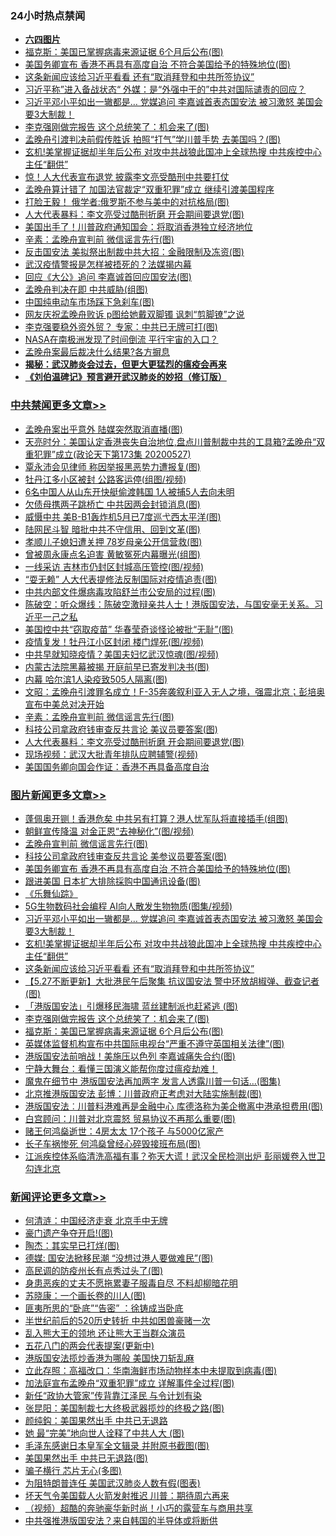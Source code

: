 <div class="catlist">
<h3>24小时热点禁闻</h3>
<ul>
<li><b><a href="64photo" target="_blank">六四图片</a></b></li>
<li><a href="https://github.com/fqnews/bnews/blob/master/topimagenews/20200527/1335144.md">福克斯：美国已掌握病毒来源证据 6个月后公布(图)</a></li>
<li><a href="https://github.com/fqnews/bnews/blob/master/topimagenews/20200528/1335431.md">美国务卿宣布 香港不再具有高度自治 不符合美国给予的特殊地位(图)</a></li>
<li><a href="https://github.com/fqnews/bnews/blob/master/topimagenews/20200527/1335253.md">这条新闻应该给习近平看看 还有“取消拜登和中共所签协议”</a></li>
<li><a href="https://github.com/fqnews/bnews/blob/master/comments/20200527/1335244.md">习近平称”进入备战状态“   外媒：是“外强中干的”中共对国际谴责的回应？</a></li>
<li><a href="https://github.com/fqnews/bnews/blob/master/topimagenews/20200527/1335332.md">习近平邓小平如出一辙都是… 党媒追问 李嘉诚首表态国安法 被习激怒 美国会要3大制裁！</a></li>
<li><a href="https://github.com/fqnews/bnews/blob/master/topimagenews/20200527/1335154.md">李克强刚做完报告 这个总统笑了：机会来了(图)</a></li>
<li><a href="https://github.com/fqnews/bnews/blob/master/cnnews/20200527/1335219.md">孟晚舟引渡判决前假传胜诉 拍照“打气”学川普手势 去美国吗？(图)</a></li>
<li><a href="https://github.com/fqnews/bnews/blob/master/topimagenews/20200527/1335279.md">玄机!美掌握证据却半年后公布 对攻中共战狼此国冲上全球热搜 中共疾控中心主任“翻供”</a></li>
<li><a href="https://github.com/fqnews/bnews/blob/master/comments/20200527/1335309.md">惊！人大代表宣布退党 披露李文亮受酷刑中共要打仗</a></li>
<li><a href="https://github.com/fqnews/bnews/blob/master/comments/20200528/1335456.md">孟晚舟算计错了 加国法官裁定“双重犯罪”成立 继续引渡美国程序</a></li>
<li><a href="https://github.com/fqnews/bnews/blob/master/cbnews/20200527/1335200.md">打脸王毅！ 俄学者:俄罗斯不参与美中的对抗格局(图)</a></li>
<li><a href="https://github.com/fqnews/bnews/blob/master/cbnews/20200528/1335510.md">人大代表暴料：李文亮受过酷刑折磨 开会期间要退党(图)</a></li>
<li><a href="https://github.com/fqnews/bnews/blob/master/comments/20200528/1335426.md">美国出手了！川普政府通知国会：将取消香港独立经济地位</a></li>
<li><a href="https://github.com/fqnews/bnews/blob/master/cbnews/20200528/1335512.md">辛素：孟晚舟宣判前 微信谣言先行(图)</a></li>
<li><a href="https://github.com/fqnews/bnews/blob/master/cbnews/20200527/1335156.md">反击国安法 美拟祭出制裁中共大招：金融限制及冻资(图)</a></li>
<li><a href="https://github.com/fqnews/bnews/blob/master/cbnews/20200527/1335231.md">武汉疫情警报是怎样被捂死的？法媒揭内幕</a></li>
<li><a href="https://github.com/fqnews/bnews/blob/master/cnnews/20200527/1335197.md">回应《大公》追问 李嘉诚首回应国安法(图)</a></li>
<li><a href="https://github.com/fqnews/bnews/blob/master/cbnews/20200527/1335114.md">孟晚舟判决在即 中共威胁(组图)</a></li>
<li><a href="https://github.com/fqnews/bnews/blob/master/finance/20200528/1335499.md">中国纯电动车市场踩下急刹车(图)</a></li>
<li><a href="https://github.com/fqnews/bnews/blob/master/comments/20200528/1335497.md">网友庆祝孟晚舟败诉  p图给她戴双脚镯 讽刺“剪脚镣”之说</a></li>
<li><a href="https://github.com/fqnews/bnews/blob/master/cbnews/20200527/1335212.md">李克强要稳外资外贸？ 专家：中共已无牌可打(图)</a></li>
<li><a href="https://github.com/fqnews/bnews/blob/master/cnnews/20200528/1335483.md">NASA在南极洲发现了时间倒流 平行宇宙的入口？</a></li>
<li><a href="https://github.com/fqnews/bnews/blob/master/headline/20200527/1335239.md">孟晚舟案最后裁决什么结果?各方摒息</a></li>
<li><b><a href="https://github.com/fqnews/bnews/blob/master/comments/20200211/1275071.md" target="_blank">揭秘：武汉肺炎会过去，但更大更猛烈的瘟疫会再来</a></b></li>
<li><b><a href="https://github.com/fqnews/bnews/blob/master/comments/20200207/1272816.md" target="_blank">《刘伯温碑记》预言避开武汉肺炎的妙招（修订版）</a></b></li>
</ul>
</div>

<div class="catlist">
<h3><a href="https://github.com/fqnews/bnews/blob/master/cbnews/" target="_blank">中共禁闻</a><span><a href="https://github.com/fqnews/bnews/blob/master/cbnews/" target="_blank" rel="nofollow">更多文章>></a></span></h3>
<ul>
<li><a href="https://github.com/fqnews/bnews/blob/master/cbnews/20200528/1335704.md" target="_blank">孟晚舟案出乎意外 陆媒突然取消直播(图)</a></li>
<li><a href="https://github.com/fqnews/bnews/blob/master/cbnews/20200528/1335702.md" target="_blank">天亮时分：美国认定香港丧失自治地位,盘点川普制裁中共的工具箱?孟晚舟“双重犯罪”成立(政论天下第173集 20200527)</a></li>
<li><a href="https://github.com/fqnews/bnews/blob/master/cbnews/20200528/1335680.md" target="_blank">覃永沛会见律师 称因举报黑恶势力遭报复(图)</a></li>
<li><a href="https://github.com/fqnews/bnews/blob/master/cbnews/20200528/1335679.md" target="_blank">牡丹江多小区被封 公路客运停(组图/视频)</a></li>
<li><a href="https://github.com/fqnews/bnews/blob/master/cbnews/20200528/1335678.md" target="_blank">6名中国人从山东开快艇偷渡韩国 1人被捕5人去向未明</a></li>
<li><a href="https://github.com/fqnews/bnews/blob/master/cbnews/20200528/1335677.md" target="_blank">欠债母携两子跳桥亡 中共因两会封锁消息(图)</a></li>
<li><a href="https://github.com/fqnews/bnews/blob/master/cbnews/20200528/1335663.md" target="_blank">威慑中共 美B-B1轰炸机5月已7度巡弋西太平洋(图)</a></li>
<li><a href="https://github.com/fqnews/bnews/blob/master/cbnews/20200528/1335662.md" target="_blank">陆网民斗智 暗批中共不守信用、回到文革(图)</a></li>
<li><a href="https://github.com/fqnews/bnews/blob/master/cbnews/20200528/1335661.md" target="_blank">孝顺儿子媳妇遭关押 78岁母亲公开信营救(图)</a></li>
<li><a href="https://github.com/fqnews/bnews/blob/master/cbnews/20200528/1335641.md" target="_blank">曾被周永康点名迫害 黄敏冤死内幕曝光(组图)</a></li>
<li><a href="https://github.com/fqnews/bnews/blob/master/cbnews/20200528/1335634.md" target="_blank">一线采访 吉林市仍封区封城高压管控(图/视频)</a></li>
<li><a href="https://github.com/fqnews/bnews/blob/master/cbnews/20200528/1335623.md" target="_blank">“耍无赖” 人大代表提修法反制国际对疫情追责(图)</a></li>
<li><a href="https://github.com/fqnews/bnews/blob/master/cbnews/20200528/1335622.md" target="_blank">中共内部文件爆病毒攻陷舒兰市公安局的过程(图)</a></li>
<li><a href="https://github.com/fqnews/bnews/blob/master/cbnews/20200528/1335621.md" target="_blank">陈破空：听众爆线：陈破空激辩亲共人士！港版国安法，与国安毫无关系。习近平一己之私</a></li>
<li><a href="https://github.com/fqnews/bnews/blob/master/cbnews/20200528/1335614.md" target="_blank">美国控中共“窃取疫苗” 华春莹奇谈怪论被批“无耻”(图)</a></li>
<li><a href="https://github.com/fqnews/bnews/blob/master/cbnews/20200528/1335613.md" target="_blank">疫情复发！牡丹江小区封闭 楼门焊死(图/视频)</a></li>
<li><a href="https://github.com/fqnews/bnews/blob/master/cbnews/20200528/1335612.md" target="_blank">中共早就知晓疫情？美国夫妇忆武汉惊魂(图/视频)</a></li>
<li><a href="https://github.com/fqnews/bnews/blob/master/cbnews/20200528/1335611.md" target="_blank">内蒙古法院黑幕被揭 开庭前早已寄发判决书(图)</a></li>
<li><a href="https://github.com/fqnews/bnews/blob/master/cbnews/20200528/1335610.md" target="_blank">内幕 哈尔滨1人染疫致505人隔离(图)</a></li>
<li><a href="https://github.com/fqnews/bnews/blob/master/cbnews/20200528/1335525.md" target="_blank">文昭：孟晚舟引渡罪名成立！F-35奔袭叙利亚入无人之境，强震北京；彭培奥宣布中美总对决开始</a></li>
<li><a href="https://github.com/fqnews/bnews/blob/master/cbnews/20200528/1335512.md" target="_blank">辛素：孟晚舟宣判前 微信谣言先行(图)</a></li>
<li><a href="https://github.com/fqnews/bnews/blob/master/cbnews/20200528/1335511.md" target="_blank">科技公司拿政府钱审查反共言论 美议员要答案(图)</a></li>
<li><a href="https://github.com/fqnews/bnews/blob/master/cbnews/20200528/1335510.md" target="_blank">人大代表暴料：李文亮受过酷刑折磨 开会期间要退党(图)</a></li>
<li><a href="https://github.com/fqnews/bnews/blob/master/cbnews/20200528/1335509.md" target="_blank">现场视频：武汉大批青年排队应聘辅警(视频)</a></li>
<li><a href="https://github.com/fqnews/bnews/blob/master/cbnews/20200528/1335439.md" target="_blank">美国国务卿向国会作证：香港不再具备高度自治</a></li>

</ul>
</div>
<div class="catlist">
<h3><a href="https://github.com/fqnews/bnews/blob/master/topimagenews/" target="_blank">图片新闻</a><span><a href="https://github.com/fqnews/bnews/blob/master/topimagenews/" target="_blank" rel="nofollow">更多文章>></a></span></h3>
<ul>
<li><a href="https://github.com/fqnews/bnews/blob/master/topimagenews/20200528/1335633.md" target="_blank">蓬佩奥开铡！香港危矣 中共另有打算？港人忧军队将直接插手(组图)</a></li>
<li><a href="https://github.com/fqnews/bnews/blob/master/topimagenews/20200528/1335632.md" target="_blank">朝鲜宣传降温 对金正恩“去神秘化”(图/视频)</a></li>
<li><a href="https://github.com/fqnews/bnews/blob/master/topimagenews/20200528/1335631.md" target="_blank">孟晚舟宣判前 微信谣言先行(图)</a></li>
<li><a href="https://github.com/fqnews/bnews/blob/master/topimagenews/20200528/1335630.md" target="_blank">科技公司拿政府钱审查反共言论 美参议员要答案(图)</a></li>
<li><a href="https://github.com/fqnews/bnews/blob/master/topimagenews/20200528/1335431.md" target="_blank">美国务卿宣布 香港不再具有高度自治 不符合美国给予的特殊地位(图)</a></li>
<li><a href="https://github.com/fqnews/bnews/blob/master/topimagenews/20200528/1335421.md" target="_blank">跟进美国 日本扩大排除採购中国通讯设备(图)</a></li>
<li><a href="https://github.com/fqnews/bnews/blob/master/comments/20200527/783191.md" target="_blank">《乐舞仙踪》</a></li>
<li><a href="https://github.com/fqnews/bnews/blob/master/topimagenews/20200527/1335347.md" target="_blank">5G生物数码社会编程 AI向人散发生物物质(图集/视频)</a></li>
<li><a href="https://github.com/fqnews/bnews/blob/master/topimagenews/20200527/1335332.md" target="_blank">习近平邓小平如出一辙都是… 党媒追问 李嘉诚首表态国安法 被习激怒 美国会要3大制裁！</a></li>
<li><a href="https://github.com/fqnews/bnews/blob/master/topimagenews/20200527/1335279.md" target="_blank">玄机!美掌握证据却半年后公布 对攻中共战狼此国冲上全球热搜 中共疾控中心主任“翻供”</a></li>
<li><a href="https://github.com/fqnews/bnews/blob/master/topimagenews/20200527/1335253.md" target="_blank">这条新闻应该给习近平看看 还有“取消拜登和中共所签协议”</a></li>
<li><a href="https://github.com/fqnews/bnews/blob/master/topimagenews/20200527/1335172.md" target="_blank">【5.27不断更新】大批港民午后聚集 抗议国安法 警中环放胡椒弹、截查记者(图)</a></li>
<li><a href="https://github.com/fqnews/bnews/blob/master/topimagenews/20200527/1335171.md" target="_blank">「港版国安法」引爆移民海啸 蓝丝建制派也赶紧逃 (图)</a></li>
<li><a href="https://github.com/fqnews/bnews/blob/master/topimagenews/20200527/1335154.md" target="_blank">李克强刚做完报告 这个总统笑了：机会来了(图)</a></li>
<li><a href="https://github.com/fqnews/bnews/blob/master/topimagenews/20200527/1335144.md" target="_blank">福克斯：美国已掌握病毒来源证据 6个月后公布(图)</a></li>
<li><a href="https://github.com/fqnews/bnews/blob/master/topimagenews/20200527/1335143.md" target="_blank">英媒体监督机构宣布中共国际电视台“严重不遵守英国相关法律”(图)</a></li>
<li><a href="https://github.com/fqnews/bnews/blob/master/topimagenews/20200527/1335131.md" target="_blank">港版国安法前哨战！美施压以色列 李嘉诚痛失合约(图)</a></li>
<li><a href="https://github.com/fqnews/bnews/blob/master/comments/20200527/1273654.md" target="_blank">宁静大舞台：看懂三国演义能帮你度过瘟疫劫难！</a></li>
<li><a href="https://github.com/fqnews/bnews/blob/master/topimagenews/20200527/1335034.md" target="_blank">魔鬼在细节中 港版国安法再加两字 发言人透露川普一句话&#8230;(图集)</a></li>
<li><a href="https://github.com/fqnews/bnews/blob/master/topimagenews/20200527/1334898.md" target="_blank">北京推港版国安法 彭博：川普政府正考虑对大陆实施制裁(图)</a></li>
<li><a href="https://github.com/fqnews/bnews/blob/master/topimagenews/20200527/1334897.md" target="_blank">港版国安法︰川普料港难再是金融中心 库德洛称为美企撤离中港承担费用(图)</a></li>
<li><a href="https://github.com/fqnews/bnews/blob/master/topimagenews/20200527/1334896.md" target="_blank">白宫顾问：川普对北京震怒 贸易协议不再那么重要(图)</a></li>
<li><a href="https://github.com/fqnews/bnews/blob/master/topimagenews/20200526/1334774.md" target="_blank">赌王何鸿燊逝世：4房太太 17个孩子 与5000亿家产</a></li>
<li><a href="https://github.com/fqnews/bnews/blob/master/topimagenews/20200526/1334773.md" target="_blank">长子车祸惨死 何鸿燊曾经心碎毁接班布局(图)</a></li>
<li><a href="https://github.com/fqnews/bnews/blob/master/topimagenews/20200526/1334761.md" target="_blank">江派疾控体系临清洗高福有事？弥天大谎！武汉全民检测出炉 彭丽媛卷入世卫勾连北京</a></li>

</ul>
</div>
<div class="catlist">
<h3><a href="https://github.com/fqnews/bnews/blob/master/comments/" target="_blank">新闻评论</a><span><a href="https://github.com/fqnews/bnews/blob/master/comments/" target="_blank" rel="nofollow">更多文章>></a></span></h3>
<ul>
<li><a href="https://github.com/fqnews/bnews/blob/master/comments/20200528/1335706.md" target="_blank">何清涟：中国经济走衰 北京手中无牌</a></li>
<li><a href="https://github.com/fqnews/bnews/blob/master/comments/20200528/1335696.md" target="_blank">豪门遗产争夺开启!(图)</a></li>
<li><a href="https://github.com/fqnews/bnews/blob/master/comments/20200528/1335695.md" target="_blank">陶杰：其实早已打烊(图)</a></li>
<li><a href="https://github.com/fqnews/bnews/blob/master/comments/20200528/1335694.md" target="_blank">德媒: 国安法掀移民潮 “没想过港人要做难民”(图)</a></li>
<li><a href="https://github.com/fqnews/bnews/blob/master/comments/20200528/1335691.md" target="_blank">高民调的防疫州长有点秀过头了(图)</a></li>
<li><a href="https://github.com/fqnews/bnews/blob/master/comments/20200528/1335685.md" target="_blank">身患恶疾的丈夫不愿拖累妻子服毒自尽 不料却柳暗花明</a></li>
<li><a href="https://github.com/fqnews/bnews/blob/master/comments/20200528/1335683.md" target="_blank">苏晓康：一个画长卷的川人(图)</a></li>
<li><a href="https://github.com/fqnews/bnews/blob/master/comments/20200528/1335682.md" target="_blank">匪夷所思的“卧底”“告密” ：徐铸成当卧底</a></li>
<li><a href="https://github.com/fqnews/bnews/blob/master/comments/20200528/1335664.md" target="_blank">半世纪前后的520历史转折 中共如困兽豪赌一次</a></li>
<li><a href="https://github.com/fqnews/bnews/blob/master/comments/20200528/1335644.md" target="_blank">乱入熊大王的领地 还让熊大王当群众演员</a></li>
<li><a href="https://github.com/fqnews/bnews/blob/master/comments/20200528/1335642.md" target="_blank">五花八门的两会代表提案(更新中)</a></li>
<li><a href="https://github.com/fqnews/bnews/blob/master/comments/20200528/1335637.md" target="_blank">港版国安法揽炒香港为哪般 美国快刀斩乱麻</a></li>
<li><a href="https://github.com/fqnews/bnews/blob/master/comments/20200528/1335636.md" target="_blank">立此存照：高福改口：华南海鲜市场动物样本中未提取到病毒(图)</a></li>
<li><a href="https://github.com/fqnews/bnews/blob/master/comments/20200528/1335635.md" target="_blank">加法庭宣布孟晚舟“双重犯罪”成立 详解事件全过程(图)</a></li>
<li><a href="https://github.com/fqnews/bnews/blob/master/comments/20200528/1335628.md" target="_blank">新任“政协大管家”传背靠江泽民 与令计划有染</a></li>
<li><a href="https://github.com/fqnews/bnews/blob/master/comments/20200528/1335626.md" target="_blank">张昆阳：美国制裁七大终极武器揽炒的终极之路(图)</a></li>
<li><a href="https://github.com/fqnews/bnews/blob/master/comments/20200528/1335620.md" target="_blank">颜纯鈎：美国果然出手 中共已无退路</a></li>
<li><a href="https://github.com/fqnews/bnews/blob/master/comments/20200528/1335619.md" target="_blank">她 最“完美”地向世人诠释了中共人大 (图)</a></li>
<li><a href="https://github.com/fqnews/bnews/blob/master/comments/20200528/1335600.md" target="_blank">毛泽东感谢日本皇军全文辑录 并附原书截图(图)</a></li>
<li><a href="https://github.com/fqnews/bnews/blob/master/comments/20200528/1335595.md" target="_blank">美国果然出手 中共已无退路(图)</a></li>
<li><a href="https://github.com/fqnews/bnews/blob/master/comments/20200528/1335577.md" target="_blank">骗子横行 芯片无心(多图)</a></li>
<li><a href="https://github.com/fqnews/bnews/blob/master/comments/20200528/1335576.md" target="_blank">为阻特朗普连任 美国武汉肺炎人数有假(图表)</a></li>
<li><a href="https://github.com/fqnews/bnews/blob/master/comments/20200528/1335536.md" target="_blank">坏天气令美国载人火箭发射推迟 川普：期待周六再来</a></li>
<li><a href="https://github.com/fqnews/bnews/blob/master/comments/20200528/1335535.md" target="_blank">（视频）超酷的奔驰豪华新时尚！小巧的露营车与商用共享</a></li>
<li><a href="https://github.com/fqnews/bnews/blob/master/comments/20200528/1335532.md" target="_blank">中共强推港版国安法？来自韩国的半导体或将断供</a></li>

</ul>
</div>